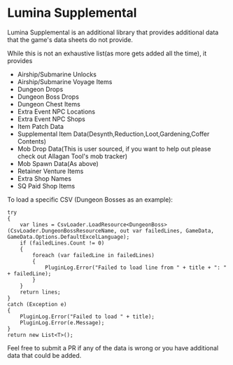 # Lumina Supplemental

Lumina Supplemental is an additional library that provides additional data that the game's data sheets do not provide.

While this is not an exhaustive list(as more gets added all the time), it provides

* Airship/Submarine Unlocks
* Airship/Submarine Voyage Items
* Dungeon Drops
* Dungeon Boss Drops
* Dungeon Chest Items
* Extra Event NPC Locations
* Extra Event NPC Shops
* Item Patch Data
* Supplemental Item Data(Desynth,Reduction,Loot,Gardening,Coffer Contents)
* Mob Drop Data(This is user sourced, if you want to help out please check out Allagan Tool's mob tracker)
* Mob Spawn Data(As above)
* Retainer Venture Items
* Extra Shop Names
* SQ Paid Shop Items

To load a specific CSV (Dungeon Bosses as an example):

```
try
{
    var lines = CsvLoader.LoadResource<DungeonBoss>(CsvLoader.DungeonBossResourceName, out var failedLines, GameData, GameData.Options.DefaultExcelLanguage);
    if (failedLines.Count != 0)
    {
        foreach (var failedLine in failedLines)
        {
            PluginLog.Error("Failed to load line from " + title + ": " + failedLine);
        }
    }
    return lines;
}
catch (Exception e)
{
    PluginLog.Error("Failed to load " + title);
    PluginLog.Error(e.Message);
}
return new List<T>();
```

Feel free to submit a PR if any of the data is wrong or you have additional data that could be added.